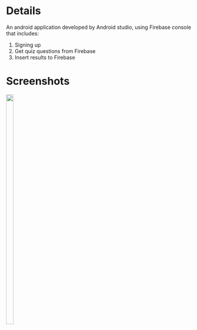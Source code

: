 # Details
An android application developed by Android studio, using Firebase console that includes:
1. Signing up
2. Get quiz questions from Firebase
3. Insert results to Firebase


# Screenshots
<img src="https://user-images.githubusercontent.com/54579415/82761544-ead2de80-9e03-11ea-826a-5b8cbb4eb7f1.jpeg"  width="20%" height="40%">

